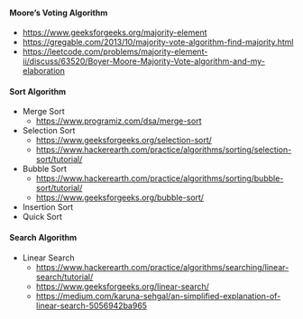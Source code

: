 #### Moore’s Voting Algorithm

  * https://www.geeksforgeeks.org/majority-element
  * https://gregable.com/2013/10/majority-vote-algorithm-find-majority.html
  * https://leetcode.com/problems/majority-element-ii/discuss/63520/Boyer-Moore-Majority-Vote-algorithm-and-my-elaboration

#### Sort Algorithm
  * Merge Sort 
      * https://www.programiz.com/dsa/merge-sort
  * Selection Sort
      * https://www.geeksforgeeks.org/selection-sort/
      * https://www.hackerearth.com/practice/algorithms/sorting/selection-sort/tutorial/
  * Bubble Sort
      * https://www.hackerearth.com/practice/algorithms/sorting/bubble-sort/tutorial/
      * https://www.geeksforgeeks.org/bubble-sort/
  * Insertion Sort
  * Quick Sort
 
 #### Search Algorithm 
  * Linear Search
      * https://www.hackerearth.com/practice/algorithms/searching/linear-search/tutorial/
      * https://www.geeksforgeeks.org/linear-search/
      * https://medium.com/karuna-sehgal/an-simplified-explanation-of-linear-search-5056942ba965
     
  
